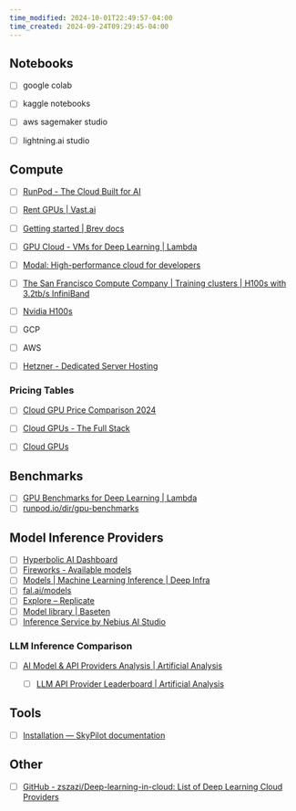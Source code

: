 ```yaml
---
time_modified: 2024-10-01T22:49:57-04:00
time_created: 2024-09-24T09:29:45-04:00
---
```


## Notebooks

- [ ] google colab
- [ ] kaggle notebooks
- [ ] aws sagemaker studio
- [ ] lightning.ai studio


## Compute

- [ ] [RunPod - The Cloud Built for AI](https://www.runpod.io/)
- [ ] [Rent GPUs | Vast.ai](https://vast.ai/)
- [ ] [Getting started | Brev docs](https://www.brev.dev/)
- [ ] [GPU Cloud - VMs for Deep Learning | Lambda](https://lambdalabs.com/service/gpu-cloud)
- [ ] [Modal: High-performance cloud for developers](https://modal.com/)
- [ ]  [The San Francisco Compute Company | Training clusters | H100s with 3.2tb/s InfiniBand](https://sfcompute.com/)
- [ ] [Nvidia H100s](https://www.primeintellect.ai/compute/nvidia-h100s?utm_source=twitter&utm_medium=cpc&utm_campaign=gpu_poor&twclid=2ntnwkq3yklp8e9fdaremcrey)
- [ ] GCP
- [ ] AWS

- [ ] [Hetzner - Dedicated Server Hosting](https://www.hetzner.com/dedicated-rootserver/gex130/)



### Pricing Tables

- [ ] [Cloud GPU Price Comparison 2024](https://getdeploying.com/reference/cloud-gpu)
- [ ] [Cloud GPUs - The Full Stack](https://fullstackdeeplearning.com/cloud-gpus/)
- [ ] [Cloud GPUs](https://cloud-gpus.com/)


## Benchmarks

- [ ] [GPU Benchmarks for Deep Learning | Lambda](https://lambdalabs.com/gpu-benchmarks)
- [ ] [runpod.io/dir/gpu-benchmarks](https://www.runpod.io/dir/gpu-benchmarks)

## Model Inference Providers

- [ ] [Hyperbolic AI Dashboard](https://app.hyperbolic.xyz/models)
- [ ] [Fireworks - Available models](https://fireworks.ai/models)
- [ ] [Models | Machine Learning Inference | Deep Infra](https://deepinfra.com/models)
- [ ] [fal.ai/models](https://fal.ai/models)
- [ ] [Explore – Replicate](https://replicate.com/explore)
- [ ] [Model library | Baseten](https://www.baseten.co/library/)
- [ ] [Inference Service by Nebius AI Studio](https://nebius.ai/services/studio-inference-service)

### LLM Inference Comparison

- [ ] [AI Model & API Providers Analysis | Artificial Analysis](https://artificialanalysis.ai/)
	- [ ] [LLM API Provider Leaderboard | Artificial Analysis](https://artificialanalysis.ai/leaderboards/providers)





## Tools
- [ ] [Installation — SkyPilot documentation](https://skypilot.readthedocs.io/en/latest/getting-started/installation.html#installation)



## Other
- [ ] [GitHub - zszazi/Deep-learning-in-cloud: List of Deep Learning Cloud Providers](https://github.com/zszazi/Deep-learning-in-cloud)